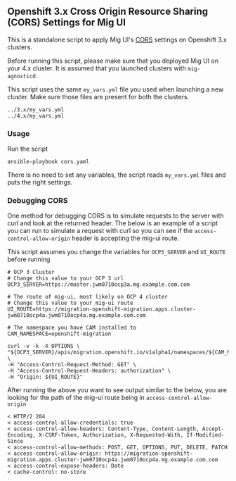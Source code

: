 ## Openshift 3.x Cross Origin Resource Sharing (CORS) Settings for Mig UI

This is a standalone script to apply Mig UI's [CORS](https://developer.mozilla.org/en-US/docs/Web/HTTP/CORS) settings on Openshift 3.x clusters.

Before running this script, please make sure that you deployed Mig UI on your 4.x cluster. It is assumed that you launched clusters with `mig-agnosticd`.

This script uses the same `my_vars.yml` file you used when launching a new cluster. Make sure those files are present for both the clusters.

```
../3.x/my_vars.yml
../4.x/my_vars.yml
```

### Usage

Run the script

```
ansible-playbook cors.yaml
```

There is no need to set any variables, the script reads `my_vars.yml` files and puts the right settings.

### Debugging CORS
One method for debugging CORS is to simulate requests to the server with curl and look at the returned header.
The below is an example of a script you can run to simulate a request with curl so you can see if the `access-control-allow-origin` header is accepting the mig-ui route. 

This script assumes you change the variables for `OCP3_SERVER` and `UI_ROUTE` before running

    # OCP 3 Cluster
    # Change this value to your OCP 3 url
    OCP3_SERVER=https://master.jwm0710ocp3a.mg.example.com.com

    # The route of mig-ui, most likely on OCP 4 cluster
    # Change this value to your mig-ui route
    UI_ROUTE=https://migration-openshift-migration.apps.cluster-jwm0710ocp4a.jwm0710ocp4a.mg.example.com.com
    
    # The namespace you have CAM installed to
    CAM_NAMESPACE=openshift-migration

    curl -v -k -X OPTIONS \
    "${OCP3_SERVER}/apis/migration.openshift.io/v1alpha1/namespaces/${CAM_NAMESPACE}/migclusters" \
    -H "Access-Control-Request-Method: GET" \
    -H "Access-Control-Request-Headers: authorization" \
    -H "Origin: ${UI_ROUTE}"

After running the above you want to see output similar to the below, you are looking for the path of the mig-ui route being in `access-control-allow-origin`

    < HTTP/2 204 
    < access-control-allow-credentials: true
    < access-control-allow-headers: Content-Type, Content-Length, Accept-Encoding, X-CSRF-Token, Authorization, X-Requested-With, If-Modified-Since
    < access-control-allow-methods: POST, GET, OPTIONS, PUT, DELETE, PATCH
    < access-control-allow-origin: https://migration-openshift-migration.apps.cluster-jwm0710ocp4a.jwm0710ocp4a.mg.example.com.com
    < access-control-expose-headers: Date
    < cache-control: no-store



 
